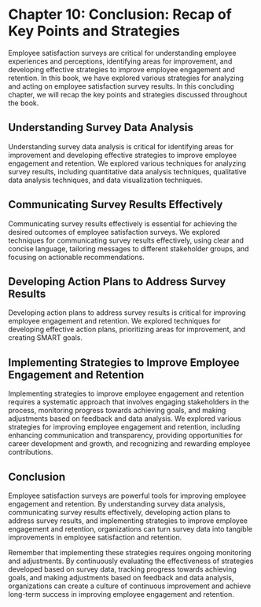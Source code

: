 Chapter 10: Conclusion: Recap of Key Points and Strategies
==========================================================

Employee satisfaction surveys are critical for understanding employee experiences and perceptions, identifying areas for improvement, and developing effective strategies to improve employee engagement and retention. In this book, we have explored various strategies for analyzing and acting on employee satisfaction survey results. In this concluding chapter, we will recap the key points and strategies discussed throughout the book.

Understanding Survey Data Analysis
----------------------------------

Understanding survey data analysis is critical for identifying areas for improvement and developing effective strategies to improve employee engagement and retention. We explored various techniques for analyzing survey results, including quantitative data analysis techniques, qualitative data analysis techniques, and data visualization techniques.

Communicating Survey Results Effectively
----------------------------------------

Communicating survey results effectively is essential for achieving the desired outcomes of employee satisfaction surveys. We explored techniques for communicating survey results effectively, using clear and concise language, tailoring messages to different stakeholder groups, and focusing on actionable recommendations.

Developing Action Plans to Address Survey Results
-------------------------------------------------

Developing action plans to address survey results is critical for improving employee engagement and retention. We explored techniques for developing effective action plans, prioritizing areas for improvement, and creating SMART goals.

Implementing Strategies to Improve Employee Engagement and Retention
--------------------------------------------------------------------

Implementing strategies to improve employee engagement and retention requires a systematic approach that involves engaging stakeholders in the process, monitoring progress towards achieving goals, and making adjustments based on feedback and data analysis. We explored various strategies for improving employee engagement and retention, including enhancing communication and transparency, providing opportunities for career development and growth, and recognizing and rewarding employee contributions.

Conclusion
----------

Employee satisfaction surveys are powerful tools for improving employee engagement and retention. By understanding survey data analysis, communicating survey results effectively, developing action plans to address survey results, and implementing strategies to improve employee engagement and retention, organizations can turn survey data into tangible improvements in employee satisfaction and retention.

Remember that implementing these strategies requires ongoing monitoring and adjustments. By continuously evaluating the effectiveness of strategies developed based on survey data, tracking progress towards achieving goals, and making adjustments based on feedback and data analysis, organizations can create a culture of continuous improvement and achieve long-term success in improving employee engagement and retention.
